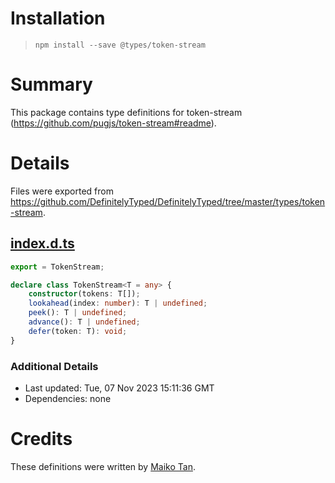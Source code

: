 # Installation
> `npm install --save @types/token-stream`

# Summary
This package contains type definitions for token-stream (https://github.com/pugjs/token-stream#readme).

# Details
Files were exported from https://github.com/DefinitelyTyped/DefinitelyTyped/tree/master/types/token-stream.
## [index.d.ts](https://github.com/DefinitelyTyped/DefinitelyTyped/tree/master/types/token-stream/index.d.ts)
````ts
export = TokenStream;

declare class TokenStream<T = any> {
    constructor(tokens: T[]);
    lookahead(index: number): T | undefined;
    peek(): T | undefined;
    advance(): T | undefined;
    defer(token: T): void;
}

````

### Additional Details
 * Last updated: Tue, 07 Nov 2023 15:11:36 GMT
 * Dependencies: none

# Credits
These definitions were written by [Maiko Tan](https://github.com/MaikoTan).
